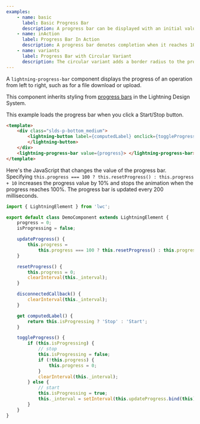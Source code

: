 ```yaml
---
examples:
    - name: basic
      label: Basic Progress Bar
      description: A progress bar can be displayed with an initial value and supports multiple sizes.
    - name: inAction
      label: Progress Bar In Action
      description: A progress bar denotes completion when it reaches 100.
    - name: variants
      label: Progress Bar with Circular Variant
      description: The circular variant adds a border radius to the progress bar to give it a rounded look.
---
```


A `lightning-progress-bar` component displays the progress of an operation from
left to right, such as for a file download or upload.

This component inherits styling from
[progress bars](https://www.lightningdesignsystem.com/components/progress-bar/) in the
Lightning Design System.

This example loads the progress bar when you click a Start/Stop button.

```html
<template>
    <div class="slds-p-bottom_medium">
        <lightning-button label={computedLabel} onclick={toggleProgress}>
        </lightning-button>
    </div>
    <lightning-progress-bar value={progress}> </lightning-progress-bar>
</template>
```

Here's the JavaScript that changes the value of the progress bar.
Specifying `this.progress === 100 ? this.resetProgress() : this.progress + 10`
increases the progress value by 10% and stops the animation when the progress
reaches 100%. The progress bar is updated every 200 milliseconds.

```javascript
import { LightningElement } from 'lwc';

export default class DemoComponent extends LightningElement {
    progress = 0;
    isProgressing = false;

    updateProgress() {
        this.progress =
            this.progress === 100 ? this.resetProgress() : this.progress + 10;
    }

    resetProgress() {
        this.progress = 0;
        clearInterval(this._interval);
    }

    disconnectedCallback() {
        clearInterval(this._interval);
    }

    get computedLabel() {
        return this.isProgressing ? 'Stop' : 'Start';
    }

    toggleProgress() {
        if (this.isProgressing) {
            // stop
            this.isProgressing = false;
            if (!this.progress) {
                this.progress = 0;
            }
            clearInterval(this._interval);
        } else {
            // start
            this.isProgressing = true;
            this._interval = setInterval(this.updateProgress.bind(this), 200);
        }
    }
}
```
